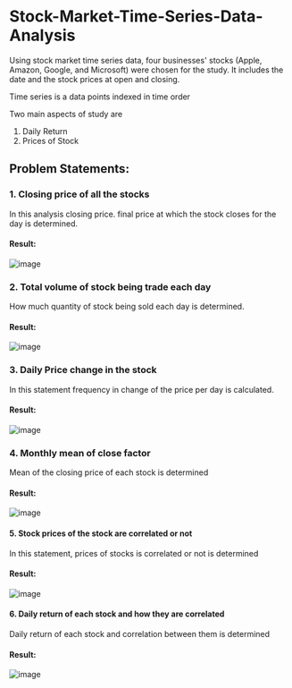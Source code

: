# Stock-Market-Time-Series-Data-Analysis

Using stock market time series data, four businesses' stocks (Apple, Amazon, Google, and Microsoft) were chosen for the study. It includes the date and the stock prices at open and closing. 

Time series is a data points indexed in time order

Two main aspects of study are
1. Daily Return
2. Prices of Stock

## Problem Statements:
### 1. Closing price of all the stocks
In this analysis closing price. final price at which the stock  closes for  the day is determined.
#### Result:
![image](https://user-images.githubusercontent.com/86731206/229270538-6b588c39-9628-48ce-b3c9-15882de7ca65.png)

### 2. Total volume of stock being trade each day
How much quantity of stock being sold each day is determined.
#### Result:
![image](https://user-images.githubusercontent.com/86731206/229270903-1b0c5679-95ac-4c40-a43f-9179e68e151d.png)

### 3. Daily Price change in the stock
In this statement frequency in change of the price per day is calculated.
#### Result:
![image](https://user-images.githubusercontent.com/86731206/229271037-eee1aa78-9b06-49c4-9dea-2e19fa94078c.png)

### 4. Monthly mean of close factor
Mean of the closing price of each stock is determined
#### Result:
![image](https://user-images.githubusercontent.com/86731206/229271113-1abdcb71-8ffa-49b4-b65b-d6f8af1ab998.png)

#### 5. Stock prices of the stock are correlated or not
In this  statement, prices of stocks is correlated or not is determined
#### Result:
![image](https://user-images.githubusercontent.com/86731206/229271241-c0a093fb-5649-4485-8323-a9b725e6ae33.png)

#### 6. Daily return of each stock and how they are correlated
Daily return of each stock and correlation between them is determined
#### Result:
![image](https://user-images.githubusercontent.com/86731206/229271326-13b04cf2-4ef1-4921-86e8-68d0608f3bd1.png)


